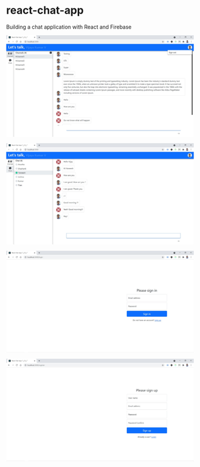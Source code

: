 # react-chat-app
Building a chat application with React and Firebase


![image](https://github.com/vulchivijay/react-chat-app/blob/main/public/screenshots/chat-window.jpg)

![image](https://github.com/vulchivijay/react-chat-app/blob/main/public/screenshots/users-window.jpg)

![image](https://github.com/vulchivijay/react-chat-app/blob/main/public/screenshots/login-page.jpg)

![image](https://github.com/vulchivijay/react-chat-app/blob/main/public/screenshots/register-page.jpg)
